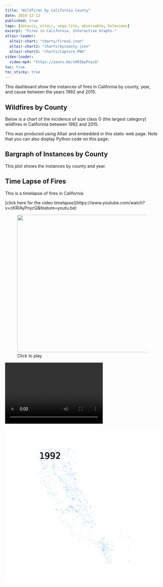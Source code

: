 ```yaml
---
title: "Wildfires by California County"
date: 2019-12-12
published: true
tags: [dataviz, altair, vega-lite, observable, holoviews]
excerpt: "Fires in California, Interactive Graphs."
altair-loader:
  altair-chart: "charts/firesG.json"
  altair-chart2: "charts/bycounty.json"
  altair-chart3: "charts/Capture.PNG"
video-loader:
  video-mp4: "https://youtu.be/cKRIAyPnycQ"
toc: true
toc_sticky: true
---
```


This dashboard show the instances of fires in California by county, year, and cause between the years 1992 and 2015. 

## Wildfires by County

Below is a chart of the incidence of size class G (the largest category) wildfires in Califorinia between 1992 and 2015. 

<div id="altair-chart"></div>

This was produced using Altair and embedded in this static web page. Note that you can also display Python code on this page:



## Bargraph of Instances by County

This plot shows the instances by county and year. 

  <div id="altair-chart2"></div>

## Time Lapse of Fires 

This is a timelapse of fires in California. 

<div id="altair-chart3"></div>
[click here for the video timelapse](https://www.youtube.com/watch?v=cKRIAyPnycQ&feature=youtu.be)


<figure class="animated_gif_frame" data-caption="GIF (2MB)">
  <img class="animated_gif" src="/uploads/2015/08/autobook.jpg" data-source="https://youtu.be/cKRIAyPnycQ" width="800" height="450">
  <figcaption>Click to play</figcaption>
</figure>



<video src="video-mp4" width="320" height="200" controls preload></video>

<img src="https://github.com/schuhma/MUSA620FinalProject2019/blob/master/charts/test.gif" width=1000>
